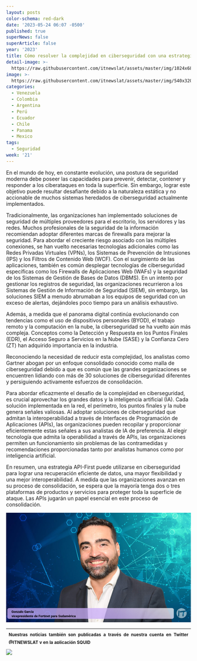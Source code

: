 ```yaml
---
layout: posts
color-schema: red-dark
date: '2023-05-24 06:07 -0500'
published: true
superNews: false
superArticle: false
year: '2023'
title: Cómo resolver la complejidad en ciberseguridad con una estrategia API-First
detail-image: >-
  https://raw.githubusercontent.com/itnewslat/assets/master/img/1024x680/Gonzalo-Garcia-g.jpg
image: >-
  https://raw.githubusercontent.com/itnewslat/assets/master/img/540x320/Gonzalo-Garcia-p.jpg
categories:
  - Venezuela
  - Colombia
  - Argentina
  - Perú
  - Ecuador
  - Chile
  - Panama
  - Mexico
tags:
  - Seguridad
week: '21'
---
```

En el mundo de hoy, en constante evolución, una postura de seguridad moderna debe poseer las capacidades para prevenir, detectar, contener y responder a los ciberataques en toda la superficie. Sin embargo, lograr este objetivo puede resultar desafiante debido a la naturaleza estática y no accionable de muchos sistemas heredados de ciberseguridad actualmente implementados.

Tradicionalmente, las organizaciones han implementado soluciones de seguridad de múltiples proveedores para el escritorio, los servidores y las redes. Muchos profesionales de la seguridad de la información recomiendan adoptar diferentes marcas de firewalls para mejorar la seguridad. Para abordar el creciente riesgo asociado con las múltiples conexiones, se han vuelto necesarias tecnologías adicionales como las Redes Privadas Virtuales (VPNs), los Sistemas de Prevención de Intrusiones (IPS) y los Filtros de Contenido Web (WCF). Con el surgimiento de las aplicaciones, también es común desplegar tecnologías de ciberseguridad específicas como los Firewalls de Aplicaciones Web (WAFs) y la seguridad de los Sistemas de Gestión de Bases de Datos (DBMS). En un intento por gestionar los registros de seguridad, las organizaciones recurrieron a los Sistemas de Gestión de Información de Seguridad (SIEM), sin embargo, las soluciones SIEM a menudo abrumaban a los equipos de seguridad con un exceso de alertas, dejándoles poco tiempo para un análisis exhaustivo.

Además, a medida que el panorama digital continúa evolucionando con tendencias como el uso de dispositivos personales (BYOD), el trabajo remoto y la computación en la nube, la ciberseguridad se ha vuelto aún más compleja. Conceptos como la Detección y Respuesta en los Puntos Finales (EDR), el Acceso Seguro a Servicios en la Nube (SASE) y la Confianza Cero (ZT) han adquirido importancia en la industria. 

Reconociendo la necesidad de reducir esta complejidad, los analistas como Gartner abogan por un enfoque consolidado conocido como malla de ciberseguridad debido a que es común que las grandes organizaciones se encuentren lidiando con más de 30 soluciones de ciberseguridad diferentes y persiguiendo activamente esfuerzos de consolidación.

Para abordar eficazmente el desafío de la complejidad en ciberseguridad, es crucial aprovechar los grandes datos y la inteligencia artificial (IA). Cada solución implementada en la red, el perímetro, los puntos finales y la nube genera señales valiosas. Al adoptar soluciones de ciberseguridad que admitan la interoperabilidad a través de Interfaces de Programación de Aplicaciones (APIs), las organizaciones pueden recopilar y proporcionar eficientemente estas señales a sus analistas de IA de preferencia. Al elegir tecnología que admita la operabilidad a través de APIs, las organizaciones permiten un funcionamiento sin problemas de las contramedidas y recomendaciones proporcionadas tanto por analistas humanos como por inteligencia artificial.

En resumen, una estrategia API-First puede utilizarse en ciberseguridad para lograr una recuperación eficiente de datos, una mayor flexibilidad y una mejor interoperabilidad. A medida que las organizaciones avanzan en su proceso de consolidación, se espera que la mayoría tenga dos o tres plataformas de productos y servicios para proteger toda la superficie de ataque. Las APIs jugarán un papel esencial en este proceso de consolidación.


![](https://raw.githubusercontent.com/itnewslat/assets/master/img/540x320/Gonzalo-Garcia-p.jpg)

<table style="height: 42px;" width="569">
<tbody>
<tr>
<td style="text-align: justify;"><sub><strong>Nuestras noticias también son publicadas a través de nuestra cuenta en Twitter <a href="https://twitter.com/itnewslat?lang=es">@ITNEWSLAT</a> y en la aplicación <a href="https://squidapp.co/en/">SQUID</a></strong></sub></td>
</tr>
</tbody>
</table>
<img src="https://tracker.metricool.com/c3po.jpg?hash=56f88a41e39ab42c063cc51676587a04"/>
